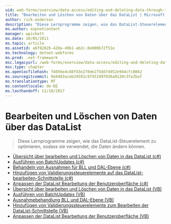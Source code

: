 ```yaml
---
uid: web-forms/overview/data-access/editing-and-deleting-data-through-the-datalist/index
title: "Bearbeiten und Löschen von Daten über das DataList | Microsoft Docs"
author: rick-anderson
description: "Diese Lernprogramme zeigen, wie das DataList-Steuerelement zu optimieren, sodass sie verwendet, die Daten ändern können."
ms.author: aspnetcontent
manager: wpickett
ms.date: 10/05/2011
ms.topic: article
ms.assetid: a6f02826-428a-49b1-ab2c-8e080b72f51e
ms.technology: dotnet-webforms
ms.prod: .net-framework
msc.legacyurl: /web-forms/overview/data-access/editing-and-deleting-data-through-the-datalist
msc.type: chapter
ms.openlocfilehash: f4056e4c88fd3e270de275dd7dd52e944cfc0862
ms.sourcegitcommit: 9a9483aceb34591c97451997036a9120c3fe2baf
ms.translationtype: MT
ms.contentlocale: de-DE
ms.lasthandoff: 11/10/2017
---
```

<a name="editing-and-deleting-data-through-the-datalist"></a>Bearbeiten und Löschen von Daten über das DataList
====================
> Diese Lernprogramme zeigen, wie das DataList-Steuerelement zu optimieren, sodass sie verwendet, die Daten ändern können.


- [Übersicht über bearbeiten und Löschen von Daten in das DataList (c#)](an-overview-of-editing-and-deleting-data-in-the-datalist-cs.md)
- [Ausführen von BatchUpdates (c#)](performing-batch-updates-cs.md)
- [Behandeln von Ausnahmen für BLL und DAL-Ebene (c#)](handling-bll-and-dal-level-exceptions-cs.md)
- [Hinzufügen von Validierungssteuerelemente auf das DataList-bearbeiten-Schnittstelle (c#)](adding-validation-controls-to-the-datalist-s-editing-interface-cs.md)
- [Anpassen der DataList Bearbeitung der Benutzeroberfläche (c#)](customizing-the-datalist-s-editing-interface-cs.md)
- [Übersicht über bearbeiten und Löschen von Daten in das DataList (VB)](an-overview-of-editing-and-deleting-data-in-the-datalist-vb.md)
- [Ausführen von BatchUpdates (VB)](performing-batch-updates-vb.md)
- [Ausnahmebehandlung BLL und DAL-Ebene (VB)](handling-bll-and-dal-level-exceptions-vb.md)
- [Hinzufügen von Validierungssteuerelemente zum Bearbeiten der DataList-Schnittstelle (VB)](adding-validation-controls-to-the-datalist-s-editing-interface-vb.md)
- [Anpassen der DataList Bearbeitung der Benutzeroberfläche (VB)](customizing-the-datalist-s-editing-interface-vb.md)

